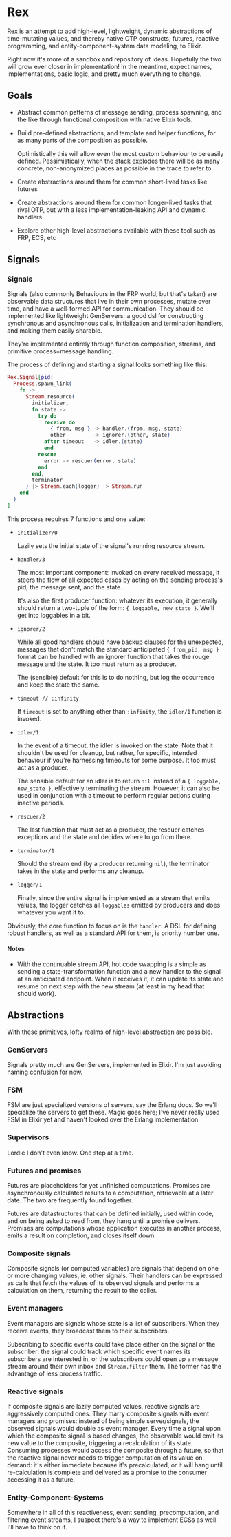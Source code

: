 Rex
===

Rex is an attempt to add high-level, lightweight, dynamic abstractions of time-mutating values, and thereby native OTP constructs, futures, reactive programming, and entity-component-system data modeling, to Elixir.

Right now it's more of a sandbox and repository of ideas. Hopefully the two will grow ever closer in implementation! In the meantime, expect names, implementations, basic logic, and pretty much everything to change.

Goals
-----

- Abstract common patterns of message sending, process spawning, and the like through functional composition with native Elixir tools.

- Build pre-defined abstractions, and template and helper functions, for as many parts of the composition as possible.

  Optimistically this will allow even the most custom behaviour to be easily defined. Pessimistically, when the stack explodes there will be as many concrete, non-anonymized places as possible in the trace to refer to.

- Create abstractions around them for common short-lived tasks like futures

- Create abstractions around them for common longer-lived tasks that rival OTP, but with a less implementation-leaking API and dynamic handlers

- Explore other high-level abstractions available with these tool such as FRP, ECS, etc

Signals
-------

### Signals

Signals (also commonly Behaviours in the FRP world, but that's taken) are observable data structures that live in their own processes, mutate over time, and have a well-formed API for communication. They should be implemented like lightweight GenServers: a good dsl for constructing synchronous and asynchronous calls, initialization and termination handlers, and making them easily sharable.

They're implemented entirely through function composition, streams, and primitive process+message handling.

The process of defining and starting a signal looks something like this:

```elixir
Rex.Signal[pid:
  Process.spawn_link(
    fn ->
      Stream.resource(
        initializer,
        fn state ->
          try do
            receive do
              { from, msg } -> handler.(from, msg, state)
              other         -> ignorer.(other, state)
            after timeout   -> idler.(state)
            end
          rescue
            error -> rescuer(error, state)
          end
        end,
        terminator
      ) |> Stream.each(logger) |> Stream.run
    end
  )
]
```

This process requires 7 functions and one value:

- `initializer/0`

  Lazily sets the initial state of the signal's running resource stream.

- `handler/3`

  The most important component: invoked on every received message, it steers the flow of all expected cases by acting on the sending process's pid, the message sent, and the state.

  It's also the first producer function: whatever its execution, it generally should return a two-tuple of the form: `{ loggable, new_state }`. We'll get into loggables in a bit.

- `ignorer/2`

  While all good handlers should have backup clauses for the unexpected, messages that don't match the standard anticipated `{ from_pid, msg }` format can be handled with an ignorer function that takes the rouge message and the state. It too must return as a producer.

  The (sensible) default for this is to do nothing, but log the occurrence and keep the state the same.

- `timeout // :infinity`

  If `timeout` is set to anything other than `:infinity`, the `idler/1` function is invoked.

- `idler/1`

  In the event of a timeout, the idler is invoked on the state. Note that it shouldn't be used for cleanup, but rather, for specific, intended behaviour if you're harnessing timeouts for some purpose. It too must act as a producer.

  The sensible default for an idler is to return `nil` instead of a `{ loggable, new_state }`, effectively terminating the stream. However, it can also be used in conjunction with a timeout to perform regular actions during inactive periods.

- `rescuer/2`

  The last function that must act as a producer, the rescuer catches exceptions and the state and decides where to go from there.

- `terminator/1`

  Should the stream end (by a producer returning `nil`), the terminator takes in the state and performs any cleanup.

- `logger/1`

  Finally, since the entire signal is implemented as a stream that emits values, the logger catches all `loggables` emitted by producers and does whatever you want it to.

Obviously, the core function to focus on is the `handler`. A DSL for defining robust handlers, as well as a standard API for them, is priority number one.

#### Notes

- With the continuable stream API, hot code swapping is a simple as sending a state-transformation function and a new handler to the signal at an anticipated endpoint. When it receives it, it can update its state and resume on next step with the new stream (at least in my head that should work).

Abstractions
------------

With these primitives, lofty realms of high-level abstraction are possible.

### GenServers

Signals pretty much are GenServers, implemented in Elixir. I'm just avoiding naming confusion for now.

### FSM

FSM are just specialized versions of servers, say the Erlang docs. So we'll specialize the servers to get these. Magic goes here; I've never really used FSM in Elixir yet and haven't looked over the Erlang implementation.

### Supervisors

Lordie I don't even know. One step at a time.

### Futures and promises

Futures are placeholders for yet unfinished computations. Promises are asynchronously calculated results to a computation, retrievable at a later date. The two are frequently found together.

Futures are datastructures that can be defined initially, used within code, and on being asked to read from, they hang until a promise delivers. Promises are computations whose application executes in another process, emits a result on completion, and closes itself down.

### Composite signals

Composite signals (or computed variables) are signals that depend on one or more changing values, ie. other signals. Their handlers can be expressed as calls that fetch the values of its observed signals and performs a calculation on them, returning the result to the caller.

### Event managers

Event managers are signals whose state is a list of subscribers. When they receive events, they broadcast them to their subscribers.

Subscribing to specific events could take place either on the signal or the subscriber: the signal could track which specific event names its subscribers are interested in, or the subscribers could open up a message stream around their own inbox and `Stream.filter` them. The former has the advantage of less process traffic.

### Reactive signals

If composite signals are lazily computed values, reactive signals are aggressively computed ones. They marry composite signals with event managers and promises: instead of being simple server/signals, the observed signals would double as event manager. Every time a signal upon which the composite signal is based changes, the observable would emit its new value to the composite, triggering a recalculation of its state. Consuming processes would access the composite through a future, so that the reactive signal never needs to trigger computation of its value on demand: it's either immediate because it's precalculated, or it will hang until re-calculation is complete and delivered as a promise to the consumer accessing it as a future.

### Entity-Component-Systems

Somewhere in all of this reactiveness, event sending, precomputation, and filtering event streams, I suspect there's a way to implement ECSs as well. I'll have to think on it.
